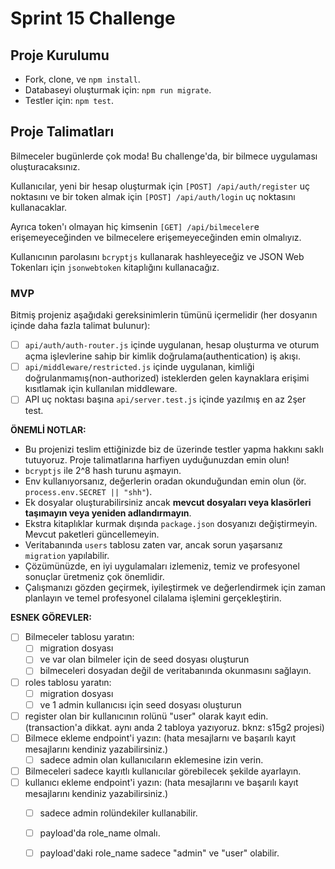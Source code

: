 # Sprint 15 Challenge


## Proje Kurulumu

- Fork, clone, ve `npm install`.
- Databaseyi oluşturmak için: `npm run migrate`.
- Testler için: `npm test`.

## Proje Talimatları

Bilmeceler bugünlerde çok moda! Bu challenge'da, bir bilmece uygulaması oluşturacaksınız.

Kullanıcılar, yeni bir hesap oluşturmak için `[POST] /api/auth/register` uç noktasını ve bir token almak için `[POST] /api/auth/login` uç noktasını kullanacaklar.

Ayrıca token'ı olmayan hiç kimsenin `[GET] /api/bilmeceler`e erişemeyeceğinden ve bilmecelere erişemeyeceğinden emin olmalıyız.

Kullanıcının parolasını `bcryptjs` kullanarak hashleyeceğiz ve JSON Web Tokenları için `jsonwebtoken` kitaplığını kullanacağız.

### MVP

Bitmiş projeniz aşağıdaki gereksinimlerin tümünü içermelidir (her dosyanın içinde daha fazla talimat bulunur):

- [ ] `api/auth/auth-router.js` içinde uygulanan, hesap oluşturma ve oturum açma işlevlerine sahip bir kimlik doğrulama(authentication) iş akışı.
- [ ] `api/middleware/restricted.js` içinde uygulanan, kimliği doğrulanmamış(non-authorized) isteklerden gelen kaynaklara erişimi kısıtlamak için kullanılan middleware.
- [ ] API uç noktası başına `api/server.test.js` içinde yazılmış en az 2şer test.

**ÖNEMLİ NOTLAR:**

- Bu projenizi teslim ettiğinizde biz de üzerinde testler yapma hakkını saklı tutuyoruz. Proje talimatlarına harfiyen uyduğunuzdan emin olun!
- `bcryptjs` ile 2^8 hash turunu aşmayın.
- Env kullanıyorsanız, değerlerin oradan okunduğundan emin olun (ör. `process.env.SECRET || "shh"`).
- Ek dosyalar oluşturabilirsiniz ancak **mevcut dosyaları veya klasörleri taşımayın veya yeniden adlandırmayın**.
- Ekstra kitaplıklar kurmak dışında `package.json` dosyanızı değiştirmeyin. Mevcut paketleri güncellemeyin.
- Veritabanında `users` tablosu zaten var, ancak sorun yaşarsanız `migration` yapılabilir.
- Çözümünüzde, en iyi uygulamaları izlemeniz, temiz ve profesyonel sonuçlar üretmeniz çok önemlidir.
- Çalışmanızı gözden geçirmek, iyileştirmek ve değerlendirmek için zaman planlayın ve temel profesyonel cilalama işlemini gerçekleştirin.

**ESNEK GÖREVLER:**

- [ ] Bilmeceler tablosu yaratın:
     - [ ] migration dosyası 
     - [ ] ve var olan bilmeler için de seed dosyası oluşturun
     - [ ] bilmeceleri dosyadan değil de veritabanında okunmasını sağlayın.
- [ ] roles tablosu yaratın:
     - [ ] migration dosyası 
     - [ ] ve 1 admin kullanıcısı için seed dosyası oluşturun
- [ ] register olan bir kullanıcının rolünü "user" olarak kayıt edin. (transaction'a dikkat. aynı anda 2 tabloya yazıyoruz. bknz: s15g2 projesi)
- [ ] Bilmece ekleme endpoint'i yazın: (hata mesajlarnı ve başarılı kayıt mesajlarını kendiniz yazabilirsiniz.)
    - [ ] sadece admin olan kullanıcıların eklemesine izin verin. 
- [ ] Bilmeceleri sadece kayıtlı kullanıcılar görebilecek şekilde ayarlayın.
- [ ] kullanıcı ekleme endpoint'i yazın: (hata mesajlarını ve başarılı kayıt mesajlarını kendiniz yazabilirsiniz.)
     - [ ] sadece admin rolündekiler kullanabilir.
     - [ ] payload'da role_name olmalı.
     - [ ] payload'daki role_name sadece "admin" ve "user" olabilir.






